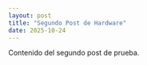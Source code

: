 ```yaml
---
layout: post
title: "Segundo Post de Hardware"
date: 2025-10-24
---
```

Contenido del segundo post de prueba.
